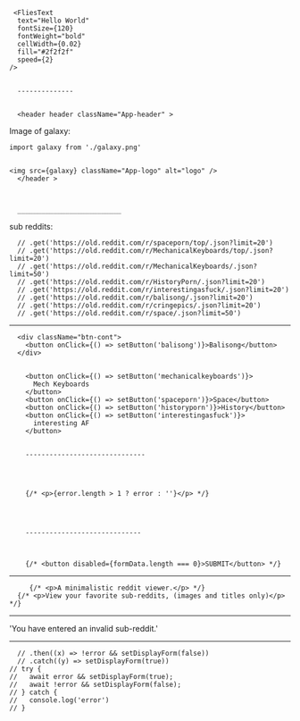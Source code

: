       
      
      
      
     <FliesText
      text="Hello World"
      fontSize={120}
      fontWeight="bold"
      cellWidth={0.02}
      fill="#2f2f2f"
      speed={2}
    />
      
      
      --------------
      
      
      <header header className="App-header" >
Image of galaxy:
    

    import galaxy from './galaxy.png'


    <img src={galaxy} className="App-logo" alt="logo" />
      </header >



      __________________________


sub reddits:


      // .get('https://old.reddit.com/r/spaceporn/top/.json?limit=20')
      // .get('https://old.reddit.com/r/MechanicalKeyboards/top/.json?limit=20')
      // .get('https://old.reddit.com/r/MechanicalKeyboards/.json?limit=50')
      // .get('https://old.reddit.com/r/HistoryPorn/.json?limit=20')
      // .get('https://old.reddit.com/r/interestingasfuck/.json?limit=20')
      // .get('https://old.reddit.com/r/balisong/.json?limit=20')
      // .get('https://old.reddit.com/r/cringepics/.json?limit=20')
      // .get('https://old.reddit.com/r/space/.json?limit=50')



-------------------------------------------


      <div className="btn-cont">
        <button onClick={() => setButton('balisong')}>Balisong</button>
      </div>


        <button onClick={() => setButton('mechanicalkeyboards')}>
          Mech Keyboards
        </button>
        <button onClick={() => setButton('spaceporn')}>Space</button>
        <button onClick={() => setButton('historyporn')}>History</button>
        <button onClick={() => setButton('interestingasfuck')}>
          interesting AF
        </button>


        ------------------------------




        {/* <p>{error.length > 1 ? error : ''}</p> */}




        -----------------------------



        {/* <button disabled={formData.length === 0}>SUBMIT</button> */}





-----------------------



         {/* <p>A minimalistic reddit viewer.</p> */}
      {/* <p>View your favorite sub-reddits, (images and titles only)</p> */}




--------


'You have entered an invalid sub-reddit.'



---------------




      // .then((x) => !error && setDisplayForm(false))
      // .catch((y) => setDisplayForm(true))
    // try {
    //   await error && setDisplayForm(true);
    //   await !error && setDisplayForm(false);
    // } catch {
    //   console.log('error')
    // }